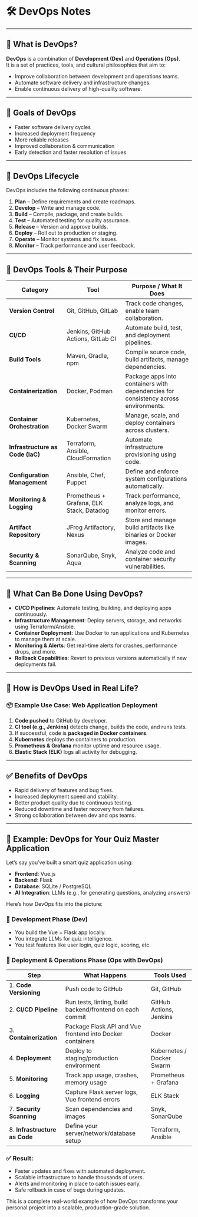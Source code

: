 

# 🛠️ DevOps Notes

---

## 📌 What is DevOps?

**DevOps** is a combination of **Development (Dev)** and **Operations (Ops)**.  
It is a set of practices, tools, and cultural philosophies that aim to:
- Improve collaboration between development and operations teams.
- Automate software delivery and infrastructure changes.
- Enable continuous delivery of high-quality software.

---

## 🎯 Goals of DevOps

- Faster software delivery cycles  
- Increased deployment frequency  
- More reliable releases  
- Improved collaboration & communication  
- Early detection and faster resolution of issues

---

## 🔄 DevOps Lifecycle

DevOps includes the following continuous phases:

1. **Plan** – Define requirements and create roadmaps.
2. **Develop** – Write and manage code.
3. **Build** – Compile, package, and create builds.
4. **Test** – Automated testing for quality assurance.
5. **Release** – Version and approve builds.
6. **Deploy** – Roll out to production or staging.
7. **Operate** – Monitor systems and fix issues.
8. **Monitor** – Track performance and user feedback.

---

## 🧰 DevOps Tools & Their Purpose

| **Category**              | **Tool**                | **Purpose / What It Does**                                                                 |
|--------------------------|--------------------------|---------------------------------------------------------------------------------------------|
| **Version Control**       | Git, GitHub, GitLab      | Track code changes, enable team collaboration.                                              |
| **CI/CD**                | Jenkins, GitHub Actions, GitLab CI | Automate build, test, and deployment pipelines.                                   |
| **Build Tools**          | Maven, Gradle, npm       | Compile source code, build artifacts, manage dependencies.                                  |
| **Containerization**     | Docker, Podman           | Package apps into containers with dependencies for consistency across environments.         |
| **Container Orchestration** | Kubernetes, Docker Swarm | Manage, scale, and deploy containers across clusters.                                      |
| **Infrastructure as Code (IaC)** | Terraform, Ansible, CloudFormation | Automate infrastructure provisioning using code.                          |
| **Configuration Management** | Ansible, Chef, Puppet     | Define and enforce system configurations automatically.                                    |
| **Monitoring & Logging** | Prometheus + Grafana, ELK Stack, Datadog | Track performance, analyze logs, and monitor errors.                    |
| **Artifact Repository**  | JFrog Artifactory, Nexus | Store and manage build artifacts like binaries or Docker images.                           |
| **Security & Scanning**  | SonarQube, Snyk, Aqua    | Analyze code and container security vulnerabilities.                                       |

---

## 🧩 What Can Be Done Using DevOps?

- **CI/CD Pipelines**: Automate testing, building, and deploying apps continuously.
- **Infrastructure Management**: Deploy servers, storage, and networks using Terraform/Ansible.
- **Container Deployment**: Use Docker to run applications and Kubernetes to manage them at scale.
- **Monitoring & Alerts**: Get real-time alerts for crashes, performance drops, and more.
- **Rollback Capabilities**: Revert to previous versions automatically if new deployments fail.

---

## 🧪 How is DevOps Used in Real Life?

### 📦 Example Use Case: Web Application Deployment
1. **Code pushed** to GitHub by developer.
2. **CI tool (e.g., Jenkins)** detects change, builds the code, and runs tests.
3. If successful, code is **packaged in Docker containers**.
4. **Kubernetes** deploys the containers to production.
5. **Prometheus & Grafana** monitor uptime and resource usage.
6. **Elastic Stack (ELK)** logs all activity for debugging.

---

## ✅ Benefits of DevOps

- Rapid delivery of features and bug fixes.
- Increased deployment speed and stability.
- Better product quality due to continuous testing.
- Reduced downtime and faster recovery from failures.
- Strong collaboration between dev and ops teams.

---

## 📘 Example: DevOps for Your Quiz Master Application

Let’s say you’ve built a smart quiz application using:

- **Frontend**: Vue.js  
- **Backend**: Flask  
- **Database**: SQLite / PostgreSQL  
- **AI Integration**: LLMs (e.g., for generating questions, analyzing answers)

Here’s how DevOps fits into the picture:

### 🧱 Development Phase (Dev)
- You build the Vue + Flask app locally.
- You integrate LLMs for quiz intelligence.
- You test features like user login, quiz logic, scoring, etc.

### 🚀 Deployment & Operations Phase (Ops with DevOps)

| Step | What Happens | Tools Used |
|------|---------------|------------|
| 1. **Code Versioning** | Push code to GitHub | Git, GitHub |
| 2. **CI/CD Pipeline** | Run tests, linting, build backend/frontend on each commit | GitHub Actions, Jenkins |
| 3. **Containerization** | Package Flask API and Vue frontend into Docker containers | Docker |
| 4. **Deployment** | Deploy to staging/production environment | Kubernetes / Docker Swarm |
| 5. **Monitoring** | Track app usage, crashes, memory usage | Prometheus + Grafana |
| 6. **Logging** | Capture Flask server logs, Vue frontend errors | ELK Stack |
| 7. **Security Scanning** | Scan dependencies and images | Snyk, SonarQube |
| 8. **Infrastructure as Code** | Define your server/network/database setup | Terraform, Ansible |

### ✅ Result:
- Faster updates and fixes with automated deployment.
- Scalable infrastructure to handle thousands of users.
- Alerts and monitoring in place to catch issues early.
- Safe rollback in case of bugs during updates.

This is a complete real-world example of how DevOps transforms your personal project into a scalable, production-grade solution.
